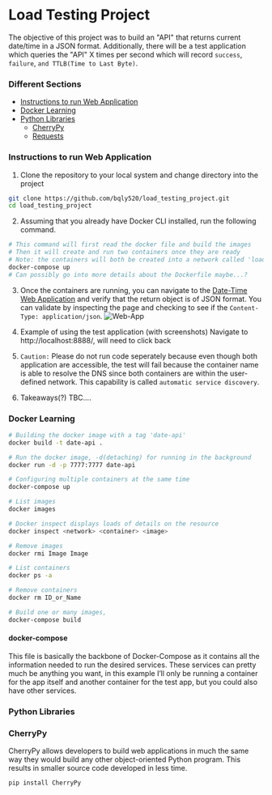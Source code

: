 # Load Testing Project

The objective of this project was to build an "API" that returns current date/time in a JSON format. Additionally, there will be a test application which queries the "API" X times per second which will record `success`, `failure`, `and TTLB(Time to Last Byte)`.

### Different Sections
- [Instructions to run Web Application](#instructions-to-run-web-application)
- [Docker Learning](#docker-learning)
- [Python Libraries](#python-libraries)
    - [CherryPy](#cherrypy)
    - [Requests](#requests)

### Instructions to run Web Application

1. Clone the repository to your local system and change directory into the project
```bash
git clone https://github.com/bqly520/load_testing_project.git
cd load_testing_project
```

2. Assuming that you already have Docker CLI installed, run the following command.
```bash
# This command will first read the docker file and build the images
# Then it will create and run two containers once they are ready
# Note: the containers will both be created into a network called 'load_testing_project_default'
docker-compose up
# Can possibly go into more details about the Dockerfile maybe...?
```

3. Once the containers are running, you can navigate to the [Date-Time Web Application](http://localhost:7777/date) and verify that the return object is of JSON format. You can validate by inspecting the page and checking to see if the `Content-Type: application/json`.
![Web-App](date-time-application-sc.png)

4. Example of using the test application (with screenshots) Navigate to http://localhost:8888/, will need to click back

5. `Caution:` Please do not run code seperately because even though both application are accessible, the test will fail because the container name is able to resolve the DNS since both containers are within the user-defined network. This capability is called `automatic service discovery`.

6. Takeaways(?) TBC....

### Docker Learning
```bash
# Building the docker image with a tag 'date-api'
docker build -t date-api .

# Run the docker image, -d(detaching) for running in the background
docker run -d -p 7777:7777 date-api

# Configuring multiple containers at the same time
docker-compose up

# List images
docker images

# Docker inspect displays loads of details on the resource
docker inspect <network> <container> <image>

# Remove images
docker rmi Image Image

# List containers
docker ps -a

# Remove containers
docker rm ID_or_Name

# Build one or many images,
docker-compose build
```

#### docker-compose
This file is basically the backbone of Docker-Compose as it contains all the information needed to run the desired services. These services can pretty much be anything you want, in this example I’ll only be running a container for the app itself and another container for the test app, but you could also have other services.


### Python Libraries

### CherryPy
CherryPy allows developers to build web applications in much the same way they would build any other object-oriented Python program. This results in smaller source code developed in less time.
```bash
pip install CherryPy
```